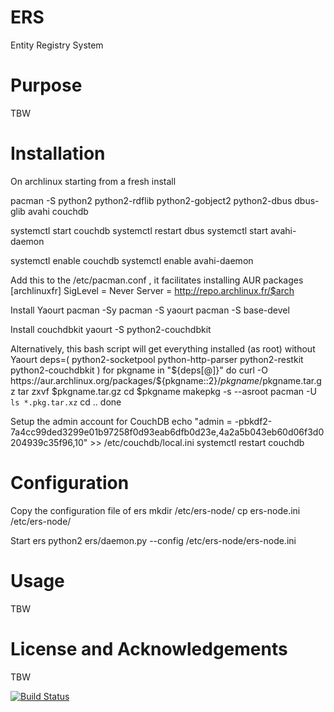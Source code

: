 ERS
===

Entity Registry System

Purpose
=======

TBW

Installation
============

On archlinux starting from a fresh install

pacman -S python2 python2-rdflib python2-gobject2 python2-dbus dbus-glib avahi couchdb

systemctl start couchdb
systemctl restart dbus
systemctl start avahi-daemon

systemctl enable couchdb
systemctl enable avahi-daemon

Add this to the /etc/pacman.conf , it facilitates installing AUR packages
[archlinuxfr]
SigLevel = Never
Server = http://repo.archlinux.fr/$arch

Install Yaourt
pacman -Sy
pacman -S yaourt
pacman -S base-devel

Install couchdbkit
yaourt -S python2-couchdbkit

Alternatively, this bash script will get everything installed (as root) without Yaourt
deps=( python2-socketpool python-http-parser python2-restkit python2-couchdbkit )
for pkgname in "${deps[@]}"
do
    curl -O https://aur.archlinux.org/packages/${pkgname::2}/$pkgname/$pkgname.tar.gz
    tar zxvf $pkgname.tar.gz
    cd $pkgname
    makepkg -s --asroot
    pacman -U `ls *.pkg.tar.xz`
    cd ..
done

Setup the admin account for CouchDB
echo "admin = -pbkdf2-7a4cc99ded3299e01b97258f0d93eab6dfb0d23e,4a2a5b043eb60d06f3d0204939c35f96,10" >> /etc/couchdb/local.ini
systemctl restart couchdb


Configuration
=============

Copy the configuration file of ers
mkdir /etc/ers-node/
cp ers-node.ini /etc/ers-node/

Start ers
python2 ers/daemon.py --config /etc/ers-node/ers-node.ini

Usage
=====

TBW

License and Acknowledgements
============================

TBW

[![Build Status](https://travis-ci.org/ers-devs/ers.png?branch=master)](https://travis-ci.org/ers-devs/ers)
